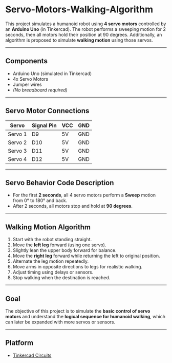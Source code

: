 # Servo-Motors-Walking-Algorithm


This project simulates a humanoid robot using **4 servo motors** controlled by an **Arduino Uno** (in Tinkercad). The robot performs a sweeping motion for 2 seconds, then all motors hold their position at 90 degrees. Additionally, an algorithm is proposed to simulate **walking motion** using those servos.

---

## Components

- Arduino Uno (simulated in Tinkercad)
- 4x Servo Motors
- Jumper wires
- *(No breadboard required)*

---

## Servo Motor Connections

| Servo         | Signal Pin | VCC  | GND  |
|---------------|------------|------|------|
| Servo 1       | D9         | 5V   | GND  |
| Servo 2       | D10        | 5V   | GND  |
| Servo 3       | D11        | 5V   | GND  |
| Servo 4       | D12        | 5V   | GND  |

---

## Servo Behavior Code Description

- For the first **2 seconds**, all 4 servo motors perform a **Sweep** motion from 0° to 180° and back.
- After 2 seconds, all motors stop and hold at **90 degrees**.

---

## Walking Motion Algorithm
1. Start with the robot standing straight.
2. Move the **left leg** forward (using one servo).
3. Slightly lean the upper body forward for balance.
4. Move the **right leg** forward while returning the left to original position.
5. Alternate the leg motion repeatedly.
6. Move arms in opposite directions to legs for realistic walking.
7. Adjust timing using delays or sensors.
8. Stop walking when the destination is reached.

---

## Goal

The objective of this project is to simulate the **basic control of servo motors** and understand the **logical sequence for humanoid walking**, which can later be expanded with more servos or sensors.

---

## Platform

- [Tinkercad Circuits](https://www.tinkercad.com/)
